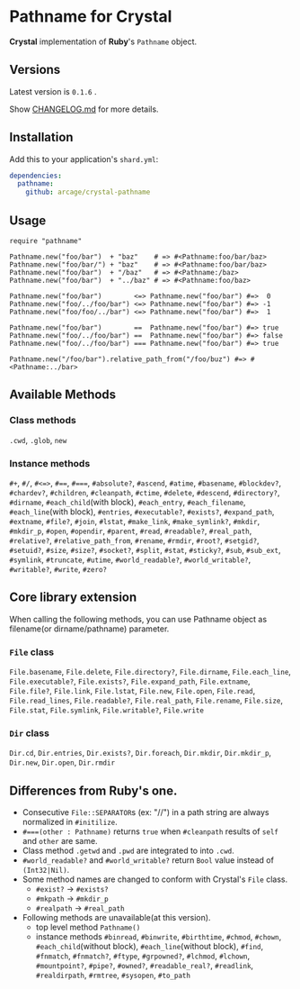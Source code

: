 # Pathname for Crystal

**Crystal** implementation of **Ruby**'s `Pathname` object.

## Versions

Latest version is `0.1.6` .

Show [CHANGELOG.md](./CHANGELOG.md) for more details.

## Installation

Add this to your application's `shard.yml`:

```yaml
dependencies:
  pathname:
    github: arcage/crystal-pathname
```

## Usage

```crystal
require "pathname"

Pathname.new("foo/bar")  + "baz"    # => #<Pathname:foo/bar/baz>
Pathname.new("foo/bar/") + "baz"    # => #<Pathname:foo/bar/baz>
Pathname.new("foo/bar")  + "/baz"   # => #<Pathname:/baz>
Pathname.new("foo/bar")  + "../baz" # => #<Pathname:foo/baz>

Pathname.new("foo/bar")        <=> Pathname.new("foo/bar") #=>  0
Pathname.new("foo/../foo/bar") <=> Pathname.new("foo/bar") #=> -1
Pathname.new("foo/foo/../bar") <=> Pathname.new("foo/bar") #=>  1

Pathname.new("foo/bar")        ==  Pathname.new("foo/bar") #=> true
Pathname.new("foo/../foo/bar") ==  Pathname.new("foo/bar") #=> false
Pathname.new("foo/../foo/bar") === Pathname.new("foo/bar") #=> true

Pathname.new("/foo/bar").relative_path_from("/foo/buz") #=> #<Pathname:../bar>
```

## Available Methods
### Class methods
`.cwd`, `.glob`, `new`

### Instance methods
`#+`, `#/`, `#<=>`, `#==`, `#===`, `#absolute?`, `#ascend`, `#atime`, `#basename`, `#blockdev?`, `#chardev?`, `#children`, `#cleanpath`, `#ctime`, `#delete`, `#descend`, `#directory?`, `#dirname`, `#each_child`(with block), `#each_entry`, `#each_filename`, `#each_line`(with block), `#entries`, `#executable?`, `#exists?`, `#expand_path`, `#extname`, `#file?`, `#join`, `#lstat`, `#make_link`, `#make_symlink?`, `#mkdir`, `#mkdir_p`, `#open`, `#opendir`, `#parent`, `#read`, `#readable?`, `#real_path`, `#relative?`, `#relative_path_from`, `#rename`, `#rmdir`, `#root?`, `#setgid?`, `#setuid?`, `#size`, `#size?`, `#socket?`, `#split`, `#stat`, `#sticky?`, `#sub`, `#sub_ext`, `#symlink`, `#truncate`, `#utime`, `#world_readable?`, `#world_writable?`, `#writable?`, `#write`, `#zero?`

## Core library extension
When calling the following methods, you can use Pathname object as filename(or dirname/pathname) parameter.

### `File` class
`File.basename`, `File.delete`, `File.directory?`, `File.dirname`, `File.each_line`, `File.executable?`, `File.exists?`, `File.expand_path`, `File.extname`, `File.file?`, `File.link`, `File.lstat`, `File.new`, `File.open`, `File.read`, `File.read_lines`, `File.readable?`, `File.real_path`, `File.rename`, `File.size`, `File.stat`, `File.symlink`, `File.writable?`, `File.write`

### `Dir` class
`Dir.cd`, `Dir.entries`, `Dir.exists?`, `Dir.foreach`, `Dir.mkdir`, `Dir.mkdir_p`, `Dir.new`, `Dir.open`, `Dir.rmdir`

## Differences from **Ruby**'s one.
- Consecutive `File::SEPARATOR`s (ex: "//") in a path string are always normalized in `#initilize`.
- `#===(other : Pathname)` returns `true` when `#cleanpath` results of `self` and `other` are same.
- Class method `.getwd` and `.pwd` are integrated to into `.cwd`.
- `#world_readable?` and `#world_writable?` return `Bool` value instead of `(Int32|Nil)`.
- Some method names are changed to conform with Crystal's `File` class.
    - `#exist?` -> `#exists?`
    - `#mkpath` -> `#mkdir_p`
    - `#realpath` -> `#real_path`
- Following methods are unavailable(at this version).
    - top level method `Pathname()`
    - instance methods `#binread`, `#binwrite`, `#birthtime`, `#chmod`, `#chown`, `#each_child`(without block), `#each_line`(without block), `#find`, `#fnmatch`, `#fnmatch?`, `#ftype`, `#grpowned?`, `#lchmod`, `#lchown`, `#mountpoint?`, `#pipe?`, `#owned?`, `#readable_real?`, `#readlink`, `#realdirpath`, `#rmtree`, `#sysopen`, `#to_path`
